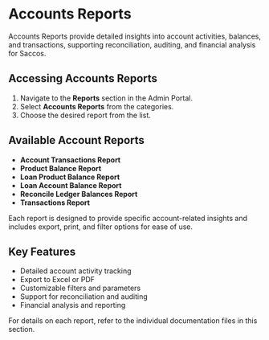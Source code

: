 # Accounts Reports

Accounts Reports provide detailed insights into account activities, balances, and transactions, supporting reconciliation, auditing, and financial analysis for Saccos.

## Accessing Accounts Reports

1. Navigate to the **Reports** section in the Admin Portal.
2. Select **Accounts Reports** from the categories.
3. Choose the desired report from the list.

## Available Account Reports

- **Account Transactions Report**
- **Product Balance Report**
- **Loan Product Balance Report**
- **Loan Account Balance Report**
- **Reconcile Ledger Balances Report**
- **Transactions Report**

Each report is designed to provide specific account-related insights and includes export, print, and filter options for ease of use.

## Key Features

- Detailed account activity tracking
- Export to Excel or PDF
- Customizable filters and parameters
- Support for reconciliation and auditing
- Financial analysis and reporting

For details on each report, refer to the individual documentation files in this section. 